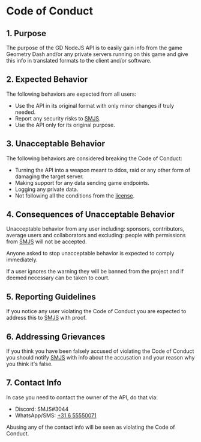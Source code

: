 # Code of Conduct

## 1. Purpose

The purpose of the GD NodeJS API is to easily gain info from the game Geometry Dash and/or any private servers running on this game and give this info in translated formats to the client and/or software.

## 2. Expected Behavior

The following behaviors are expected from all users:

* Use the API in its original format with only minor changes if truly needed.
* Report any security risks to [SMJS](https://github.com/SMJSGaming).
* Use the API only for its original purpose.

## 3. Unacceptable Behavior

The following behaviors are considered breaking the Code of Conduct:

* Turning the API into a weapon meant to ddos, raid or any other form of damaging the target server.
* Making support for any data sending game endpoints.
* Logging any private data.
* Not following all the conditions from the [license](https://github.com/SMJSGaming/GD-NodeJS-API/blob/master/LICENSE).

## 4. Consequences of Unacceptable Behavior

Unacceptable behavior from any user including: sponsors, contributors, average users and collaborators and excluding: people with permissions from [SMJS](https://github.com/SMJSGaming) will not be accepted.  

Anyone asked to stop unacceptable behavior is expected to comply immediately.  

If a user ignores the warning they will be banned from the project and if deemed necessary can be taken to court.

## 5. Reporting Guidelines

If you notice any user violating the Code of Conduct you are expected to address this to [SMJS](https://github.com/SMJSGaming) with proof.

## 6. Addressing Grievances

If you think you have been falsely accused of violating the Code of Conduct you should notify [SMJS](https://github.com/SMJSGaming) with info about the accusation and your reason why you think it's false.

## 7. Contact Info

In case you need to contact the owner of the API, do that via:

* Discord: SMJS#3044
* WhatsApp/SMS: [+31 6 55550071](tel:+31655550071)

Abusing any of the contact info will be seen as violating the Code of Conduct.
